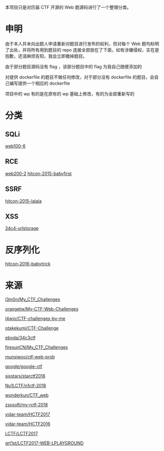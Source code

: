 本项目只是对历届 CTF 开源的 Web 题源码进行了一个整理分类。

# 申明
由于本人并未向出题人申请重新对题目进行发布的权利，但对每个 Web 题均标明了出处，并将所有用到题目的 repo 连接全部放在了下面，如有涉嫌侵权，实在是抱歉，还请麻烦告知，我会立即撤掉题目。

由于部分题目源码没有 flag ，该部分题目中的 flag 为我自己随便添加的

对提供 dockerfile 的题目不做任何修改，对于部分没有 dockerfile 的题目，会自己编写提供一个相应的 dockerfile

项目中的 wp 有的是在原有的 wp 基础上修改，有的为全部重新写的

# 分类

## SQLi
[web100-6](https://github.com/inory009/CTF-Web-Challenges/tree/master/SQLi/web100-6)

## RCE
[web200-2](https://github.com/inory009/CTF-Web-Challenges/tree/master/RCE/web200-2)
[hitcon-2015-babyfirst](https://github.com/inory009/CTF-Web-Challenges/tree/master/RCE/hitcon-2015-babyfirst)

## SSRF
[hitcon-2015-lalala](https://github.com/inory009/CTF-Web-Challenges/tree/master/SSRF/hitcon-2015-lalala)

## XSS
[34c4-urlstorage](https://github.com/inory009/CTF-Web-Challenges/tree/master/XSS/34c3-urlstorage)

# 反序列化
[hitcon-2016-babytrick](https://github.com/inory009/CTF-Web-Challenges/tree/master/反序列化/hitcon-2016-babytrick)


## 

# 来源
[l3m0n/My_CTF_Challenges](https://github.com/l3m0n/My_CTF_Challenges.git)

[orangetw/My-CTF-Web-Challenges](https://github.com/orangetw/My-CTF-Web-Challenges)

[l4wio/CTF-challenges-by-me](https://github.com/l4wio/CTF-challenges-by-me)

[otakekumi/CTF-Challenge](https://github.com/otakekumi/CTF-Challenge)

[eboda/34c3ctf](https://github.com/eboda/34c3ctf)

[firesunCN/My_CTF_Challenges](https://github.com/firesunCN/My_CTF_Challenges)

[munsiwoo/ctf-web-prob](https://github.com/munsiwoo/ctf-web-prob)

[google/google-ctf](https://github.com/google/google-ctf)

[sixstars/starctf2018](https://github.com/sixstars/starctf2018)

[Nu1LCTF/n1ctf-2018](https://github.com/Nu1LCTF/n1ctf-2018)

[wonderkun/CTF_web](https://github.com/wonderkun/CTF_web)

[zsxsoft/my-rctf-2018](https://github.com/zsxsoft/my-rctf-2018)

[vidar-team/HCTF2017](https://github.com/vidar-team/HCTF2017)

[vidar-team/HCTF2016](https://github.com/vidar-team/HCTF2016)

[LCTF/LCTF2017](https://github.com/LCTF/LCTF2017)

[grt1st/LCTF2017-WEB-LPLAYGROUND](https://github.com/grt1st/LCTF2017-WEB-LPLAYGROUND)